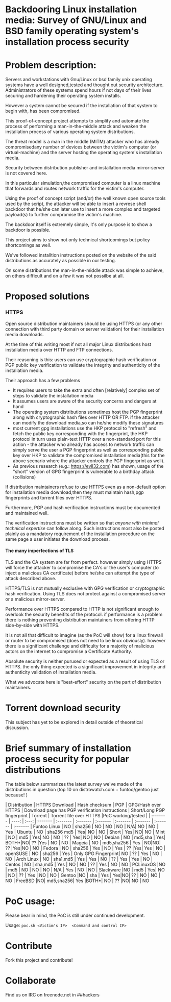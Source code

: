 # Backdooring Linux installation media: Survey of GNU/Linux and BSD family operating system's installation process security

# Problem description:

   Servers and workstations with Gnu/Linux or bsd family unix operating systems have a well designed,tested and thought out security architecture.
   Administrators of these systems spend hours if not days of their lives securing and hardening their operating system installs.

   However a system cannot be secured if the installation of that system to begin with, has been compromised.
   
   This proof-of-concept project attempts to simplify and automate the process of performing a man-in-the-middle
   attack and weaken the installation process of various operating system distributions.
   
   The threat model is a man in the middle (MITM) attacker who has already compromisedany number of devices between 
   the victim's computer (or virtual-machine) and the server hosting the operating system's installation media.
   
   Security between distribution publisher and installation media mirror-server is not covered here.

   In this particular simulation,the compromised computer is a linux machine that forwards and routes network traffic for the victim's computer.

   Using the proof of concept script (and/or) the well known open source tools used by the script, the attacker will be able to insert a revrese shell
   backdoor that he/she can later use to insert a more complex and targeted payload(s) to further compromise the victim's machine.
   
   The backdoor itself is extremely simple, it's only purpose is to show a backdoor is possible. 
   
   This project aims to show not only technical shortcomings but policy shortcomings as well. 
   
   We've followed installtion instructions posted on the website of the said distributions as accurately as possible in our testing.
   
   On some distributions the man-in-the-middle attack was simple to achieve, on others difficult and on a few it was not possilbe at all.
   
# Proposed solutions
### HTTPS 

   Open source distribution maintainers should be using HTTPS (or any other connection with third party domain or server validation) for their installation media downloads.

   At the time of this writing most if not all major Linux distributions host installation media over HTTP and FTP connections.

   Their reasoning is this:
   users can use cryptographic hash verification or PGP public key verification to validate the integrity and authenticity of the installation
   media.

   Their approach has a few problems
   + It requires users to take the extra and often [relatively] complex set of steps to validate the installation media
   + It assumes users are aware of the security concerns and dangers at hand
   + The operating system distributions sometimes host the PGP fingerprint along with cryptographic hash files over HTTP OR FTP.
       if the attacker can modify the download media,so can he/she modify these signatures
   + most current gpg installations use the HKP protocol to "refresh" and fetch the public key corresponding with the fingerprint,
       the HKP protocol in turn uses plain-text HTTP over a non-standard port for this action - the attacker who already has access
       to network traffic can simply serve the user a PGP fingerprint as well as corresponding public key over HKP to validate
       the compromised installation media(this for the above scenario where the attacker controls the PGP fingerprint as well).
   + As previous research (e.g.: https://evil32.com) has shown, usage of the "short" version of GPG fingerprint is vulnerable to a birthday attack (collisions)
   
   If distribution maintainers refuse to use HTTPS even as a non-default option for installation media download,then they must maintain hash,pgp fingerprints and torrent files
   over HTTPS.
   
   Furthermore, PGP and hash verification instructions must be documented and maintained well. 
   
   The verification instructions must be written so that *anyone with minimal technical expertise* can follow along.
   Such instructions most also be posted plainly as a mandatory requirement of the installation procedure on the same page a user initiates the download process.
   
   
#### The many imperfections of TLS

   TLS and the CA system are far from perfect. however simply using HTTPS will force the attacker to compromise the CA's or the user's computer
   (to inject a malicious CA  certificate) before he/she can attempt the type of attack described above.

   HTTPS/TLS is not mutually exclusive with GPG verification or cryptographic hash verification.
   Using TLS does not protect against a compromised server or a malicious mirror-server.

   Performance over HTTPS  compared to HTTP is not significant enough to overlook the security beneifits of the protocol.
   if performance is a problem there is nothing preventing distribution maintainers from offering HTTP side-by-side with HTTPS.

   It is not all that difficult to imagine (as the PoC will show) for a linux firewall or router to be compromised (does not need to be linux obviously).
   however there is a significant challenge and difficulty for a majority of malicious actors on the internet to compromise a Certificate Authority.
   
   Absolute security is neither purused or expected as a result of using TLS or HTTPS. the only thing expected is a significant improvement in integrity
   and authenticity validation  of installation media.
   
   What we advocate here is "best-effort" security on the part of distribution maintainers. 
# Torrent download security

This subject has yet to be explored in detail outside of theoretical discussion.

# Brief summary of installation process security for popular distributions

   The table below summarizes the latest survey we've made of the distributions in question (top 10 on distrowatch.com + funtoo/gentoo just because!  )
 
|    Distribution     |   HTTPS Download   |   Hash checksum   |   PGP   |  GPG/Hash over HTTPS   |   Download page has PGP verification instructions   |  Short/Long PGP fingerprint   |   Torrent   | Torrent file over HTTPS   |PoC working/tested | 
| :-------         |          ----: | :---:         |:-------   |   :-------       |   :-------                                  |  :-------   | :-------   |     :-------        |       :------- |       :------- 
| Funtoo Linux | NO |  sha256    | NO | NO | NO | N/A| NO | NO | Yes
| Ubuntu        | NO | sha256 md5 | Yes| NO | NO | Short | Yes| NO| NO
| Mint         | NO | md5        | Yes| NO | NO | ?? | Yes| NO | NO
| Debian       | NO | md5,sha    | Yes| BOTH*|NO| ?? |Yes | NO | NO
| Mageia       | NO | md5,sha256 | Yes | NO|NO| ?? |Yes|NO | NO
| Fedora       | NO | sha256     | Yes | NO | Yes | ?? |Yes| Yes | NO
| openSUSE     | NO | sha256     | Yes | Only GPG Fingerprint| NO | ?? | Yes | NO | NO
| Arch Linux   | NO | sha1,md5 | Yes | Yes | NO | ?? | Yes | Yes | NO
| Centos      | NO | sha,md5 | Yes | NO | NO | ?? | Yes | NO | NO
| PCLinuxOS   |NO | md5      | NO | NO | NO | N/A | Yes | NO | NO
| Slackware   |NO | md5      | Yes| NO | NO | ?? | Yes | NO | NO
| Gentoo      |NO | sha      | Yes | Yes|NO| ?? | NO | NO | NO
| FreeBSD     |NO| md5,sha256| Yes |BOTH*| NO | ?? |NO| NO | NO

# PoC usage:

Please bear in mind, the PoC is still under continued development.

Usage: `poc.sh <Victim's IP>  <Command and control IP>`

# Contribute

Fork this project and contribute!

# Collaborate

Find us on IRC on freenode.net in ##hackers

